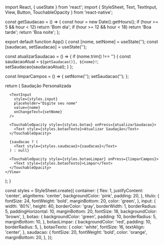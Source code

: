 import React, { useState } from 'react';
import { StyleSheet, Text, TextInput, View, Button, TouchableOpacity } from 'react-native';


const getSaudacao = () => {
  const hour = new Date().getHours();
  if (hour >= 5 && hour < 12) return 'Bom dia';
  if (hour >= 12 && hour < 18) return 'Boa tarde';
  return 'Boa noite';
};

export default function App() {
  const [nome, setNome] = useState('');
  const [saudacao, setSaudacao] = useState('');
  

  const atualizarSaudacao = () => {
    if (nome.trim() !== '') {
      const saudacaoAtual = `${getSaudacao()}, ${nome}!`;
      setSaudacao(saudacaoAtual);
    }
  };


  const limparCampos = () => {
    setNome('');
    setSaudacao('');
  };

  return (
    <View style={styles.container}>
      <Text style={styles.titulo}>Saudação Personalizada</Text>
      
      <TextInput
        style={styles.input}
        placeholder="Digite seu nome"
        value={nome}
        onChangeText={setNome}
      />
      
      <TouchableOpacity style={styles.botao} onPress={atualizarSaudacao}>
        <Text style={styles.botaoTexto}>Atualizar Saudação</Text>
      </TouchableOpacity>

      {saudacao ? (
        <Text style={styles.saudacao}>{saudacao}</Text>
      ) : null}

      <TouchableOpacity style={styles.botaoLimpar} onPress={limparCampos}>
        <Text style={styles.botaoTexto}>Limpar</Text>
      </TouchableOpacity>
    </View>
  );
}

const styles = StyleSheet.create({
  container: {
    flex: 1,
    justifyContent: 'center',
    alignItems: 'center',
    backgroundColor: 'pink',
    padding: 20,
  },
  titulo: {
    fontSize: 24,
    fontWeight: 'bold',
    marginBottom: 20,
    color: 'green',
  },
  input: {
    width: '80%',
    height: 40,
    borderColor: 'gray',
    borderWidth: 1,
    borderRadius: 5,
    paddingHorizontal: 10,
    marginBottom: 20,
    fontSize: 18,
    backgroundColor: 'brown',
  },
  botao: {
    backgroundColor: 'green',
    padding: 10,
    borderRadius: 5,
    marginBottom: 10,
  },
  botaoLimpar: {
    backgroundColor: 'red',
    padding: 10,
    borderRadius: 5,
  },
  botaoTexto: {
    color: 'white',
    fontSize: 16,
    textAlign: 'center',
  },
  saudacao: {
    fontSize: 20,
    fontWeight: 'bold',
    color: 'orange',
    marginBottom: 20,
  },
});
